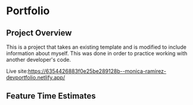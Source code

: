 # Portfolio

## Project Overview

This is a project that takes an existing template and is modified to include information about myself. This was done in order to practice working with another developer's code.

Live site:https://6354426883f0e25be289128b--monica-ramirez-devportfolio.netlify.app/

## Feature Time Estimates